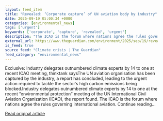 ```yaml
---
layout: feed_item
title: "Revealed: ‘Corporate capture’ of UN aviation body by industry"
date: 2025-09-19 05:00:34 +0000
categories: [environmental_news]
tags: ['urgent']
keywords: ['corporate', 'capture', 'revealed', 'urgent']
description: "The ICAO is the forum where nations agree the rules governing international aviation"
external_url: https://www.theguardian.com/environment/2025/sep/19/revealed-corporate-capture-un-aviation-body-icao
is_feed: true
source_feed: "Climate crisis | The Guardian"
feed_category: "environmental_news"
---
```


Exclusive: Industry delegates outnumbered climate experts by 14 to one at recent ICAO meeting, thinktank saysThe UN aviation organisation has been captured by the industry, a report has concluded, leading to the urgent action required to tackle the sector’s high carbon emissions being blocked.Industry delegates outnumbered climate experts by 14 to one at the recent “environmental protection” meeting of the UN International Civil Aviation Organization (ICAO), the report found. The ICAO is the forum where nations agree the rules governing international aviation. Continue reading...

[Read original article](https://www.theguardian.com/environment/2025/sep/19/revealed-corporate-capture-un-aviation-body-icao)
